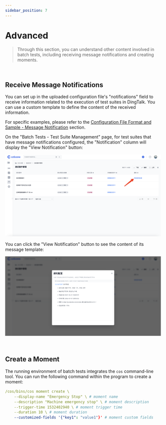 ```yaml
---
sidebar_position: 7
---
```


# Advanced

> Through this section, you can understand other content involved in batch tests, including receiving message notifications and creating moments.

<br />

## Receive Message Notifications

You can set up in the uploaded configuration file's "notifications" field to receive information related to the execution of test suites in DingTalk. You can use a custom template to define the content of the received information.

For specific examples, please refer to the [Configuration File Format and Sample - Message Notification](../regression/9-yaml-sample.md#notifications) section.

On the "Batch Tests - Test Suite Management" page, for test suites that have message notifications configured, the "Notification" column will display the "View Notification" button:

![advanced-1](./img/notification-1.png)

You can click the "View Notification" button to see the content of its message template:

![advanced-2](./img/notification-2.png)

<br />

## Create a Moment

The running environment of batch tests integrates the `cos` command-line tool. You can run the following command within the program to create a moment:

```yaml
/cos/bins/cos moment create \
    --display-name "Emergency Stop" \ # moment name
    --description "Machine emergency stop" \ # moment description
    --trigger-time 1532402940 \ # moment trigger time
    --duration 10 \ # moment duration
    --customized-fields '{"key1": "value1"}' # moment custom fields
```
